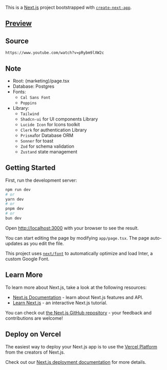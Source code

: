 This is a [Next.js](https://nextjs.org/) project bootstrapped with [`create-next-app`](https://github.com/vercel/next.js/tree/canary/packages/create-next-app).
## [Preview](https://taskify.rizqitaufiq.my.id)

## Source
```
https://www.youtube.com/watch?v=pRybm9lXW2c
```

## Note
- Root: (marketing)/page.tsx
- Database: Postgres
- Fonts:
  - `Cal Sans Font`
  - `Poppins`
- Library:
  - `Tailwind`
  - `Shadcn-ui` for UI components Library
  - `Lucide Icon` for Icons toolkit
  - `Clerk` for authentication Library
  - `Prisma`for Database ORM
  - `Sonner` for toast
  - `Zod` for schema validation
  - `Zustand` state management

## Getting Started

First, run the development server:

```bash
npm run dev
# or
yarn dev
# or
pnpm dev
# or
bun dev
```

Open [http://localhost:3000](http://localhost:3000) with your browser to see the result.

You can start editing the page by modifying `app/page.tsx`. The page auto-updates as you edit the file.

This project uses [`next/font`](https://nextjs.org/docs/basic-features/font-optimization) to automatically optimize and load Inter, a custom Google Font.

## Learn More

To learn more about Next.js, take a look at the following resources:

- [Next.js Documentation](https://nextjs.org/docs) - learn about Next.js features and API.
- [Learn Next.js](https://nextjs.org/learn) - an interactive Next.js tutorial.

You can check out [the Next.js GitHub repository](https://github.com/vercel/next.js/) - your feedback and contributions are welcome!

## Deploy on Vercel

The easiest way to deploy your Next.js app is to use the [Vercel Platform](https://vercel.com/new?utm_medium=default-template&filter=next.js&utm_source=create-next-app&utm_campaign=create-next-app-readme) from the creators of Next.js.

Check out our [Next.js deployment documentation](https://nextjs.org/docs/deployment) for more details.
